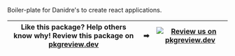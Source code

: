 Boiler-plate for Danidre's to create react applications.

| **Like this package?** Help others know why! **Review this package on [pkgreview.dev](https://pkgreview.dev/npm/create-danidres-react-app-boilerplate)** | ➡   | [![Review us on pkgreview.dev](https://i.ibb.co/McjVMfb/pkgreview-dev.jpg)](https://pkgreview.dev/npm/create-danidres-react-app-boilerplate) |
| ----------------------------------------------------------------------------------------------------------------------------------------- | --- | --------------------------------------------------------------------------------------------------------------------- |

